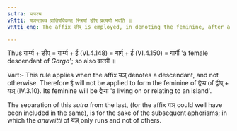 ```yaml
---
sutra: यञश्च
vRtti: यञन्ताच्च प्रातिपदिकात् स्त्रियां ङीप् प्रत्ययो भवति ॥
vRtti_eng: The affix ङीप् is employed, in denoting the feminine, after a Nominal-stem ending in 'यञ्' (IV. 1. 105).

---
```

Thus गार्ग्य + ङीप् = गार्ग्य + ई (VI.4.148) = गार्ग् + ई (VI.4.150) = गार्गी 'a female descendant of _Garga_'; so also वात्सी ॥

Vart:- This rule applies when the affix यञ् denotes a descendant, and not otherwise. Therefore ई will not be applied to form the feminine of द्वैप्य of द्वीप् + यञ् (IV.3.10). Its feminine will be द्वैप्या 'a living on or relating to an island'.

The separation of this _sutra_ from the last, (for the affix यञ् could well have been included in the same), is for the sake of the subsequent aphorisms; in which the _anuvritti_ of यञ् only runs and not of others.